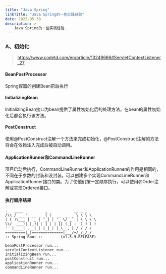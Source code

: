 ```yaml
---
title: "Java Spring"
linkTitle: "Java Spring的一些实践经验"
date: 2022-05-30
description: >
    Java Spring的一些实践经验.
---
```


### A、初始化

> https://www.codetd.com/en/article/13249666#ServletContextListener_27

#### BeanPostProcessor

Spring容器的创建Bean前后执行

#### InitializingBean

InitializingBean接口为bean提供了属性初始化后的处理方法，在bean的属性初始化后都会执行该方法。

#### PostConstruct

使用@PostConstruct注解一个方法来完成初始化，@PostConstruct注解的方法将会在依赖注入完成后被自动调用。

#### ApplicationRunner和CommandLineRunner

项目启动后执行，CommandLineRunner和ApplicationRunner的作用是相同的，不同在于参数的封装和没封装。可以创建多个实现CommandLineRunner和ApplicationRunner接口的类。为了使他们按一定顺序执行，可以使用@Order注解或实现Ordered接口。

#### 执行顺序结果

    .   ____          _            __ _ _
    /\\ / ___'_ __ _ _(_)_ __  __ _ \ \ \ \
    ( ( )\___ | '_ | '_| | '_ \/ _` | \ \ \ \
    \\/  ___)| |_)| | | | | || (_| |  ) ) ) )
    '  |____| .__|_| |_|_| |_\__, | / / / /
    =========|_|==============|___/=/_/_/_/
    :: Spring Boot ::        (v1.5.9.RELEASE)

    beanPostProcessor run...
    servletContextListener run...
    initializingBean run...
    postConstruct run...
    applicationRunner run...
    commandLineRunner run...